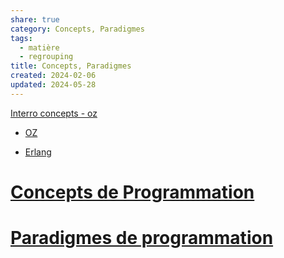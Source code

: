 ```yaml
---  
share: true  
category: Concepts, Paradigmes  
tags:  
  - matière  
  - regrouping  
title: Concepts, Paradigmes  
created: 2024-02-06  
updated: 2024-05-28  
---  
```

[Interro concepts - oz](Interro%20concepts%20-%20oz.md)  
  
- [OZ](OZ.md)  
  
- [Erlang](Erlang.md)  
# [Concepts de Programmation](Concepts%20de%20Programmation.md)  
# [Paradigmes de programmation](Paradigmes%20de%20programmation.md)  
